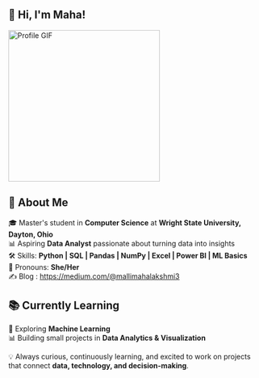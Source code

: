 ## 👋 Hi, I'm Maha!

<img src="https://user-images.githubusercontent.com/74038190/216655825-c639587f-6eb0-4841-b622-9f522f55d40e.gif" alt="Profile GIF" width="300"/>

## 🌟 About Me

🎓 Master's student in **Computer Science** at **Wright State University, Dayton, Ohio**  
📊 Aspiring **Data Analyst** passionate about turning data into insights  
🛠️ Skills: **Python | SQL | Pandas | NumPy | Excel | Power BI | ML Basics**  
🙋 Pronouns: **She/Her**  
✍️ Blog : https://medium.com/@mallimahalakshmi3

## 📚 Currently Learning  

🤖 Exploring **Machine Learning**  
📊 Building small projects in **Data Analytics & Visualization**  


💡 Always curious, continuously learning, and excited to work on projects that connect **data, technology, and decision-making**. 

